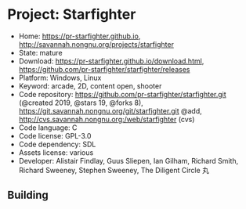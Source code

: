 # Project: Starfighter

- Home: https://pr-starfighter.github.io, http://savannah.nongnu.org/projects/starfighter
- State: mature
- Download: https://pr-starfighter.github.io/download.html, https://github.com/pr-starfighter/starfighter/releases
- Platform: Windows, Linux
- Keyword: arcade, 2D, content open, shooter
- Code repository: https://github.com/pr-starfighter/starfighter.git (@created 2019, @stars 19, @forks 8), https://git.savannah.nongnu.org/git/starfighter.git @add, http://cvs.savannah.nongnu.org:/web/starfighter (cvs)
- Code language: C
- Code license: GPL-3.0
- Code dependency: SDL
- Assets license: various
- Developer: Alistair Findlay, Guus Sliepen, Ian Gilham, Richard Smith, Richard Sweeney, Stephen Sweeney, The Diligent Circle 丸

## Building

